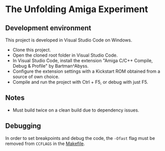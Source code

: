 # The Unfolding Amiga Experiment

## Development environment

This project is developed in Visual Studio Code on Windows.

* Clone this project.
* Open the cloned root folder in Visual Studio Code.
* In Visual Studio Code, install the extension "Amiga C/C++ Compile, Debug & Profile" by Bartman^Abyss.
* Configure the extension settings with a Kickstart ROM obtained from a source of own choice.
* Compile and run the project with Ctrl + F5, or debug with just F5.

## Notes
* Must build twice on a clean build due to dependency issues.

## Debugging
In order to set breakpoints and debug the code, the `-Ofast` flag must be removed from `CCFLAGS` in the [Makefile](Makefile).